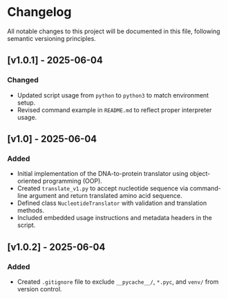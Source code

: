 # Changelog

All notable changes to this project will be documented in this file, following semantic versioning principles.

## [v1.0.1] - 2025-06-04
### Changed
- Updated script usage from `python` to `python3` to match environment setup.
- Revised command example in `README.md` to reflect proper interpreter usage.

## [v1.0] - 2025-06-04
### Added
- Initial implementation of the DNA-to-protein translator using object-oriented programming (OOP).
- Created `translate_v1.py` to accept nucleotide sequence via command-line argument and return translated amino acid sequence.
- Defined class `NucleotideTranslator` with validation and translation methods.
- Included embedded usage instructions and metadata headers in the script.


## [v1.0.2] - 2025-06-04
### Added
- Created `.gitignore` file to exclude `__pycache__/`, `*.pyc`, and `venv/` from version control.
